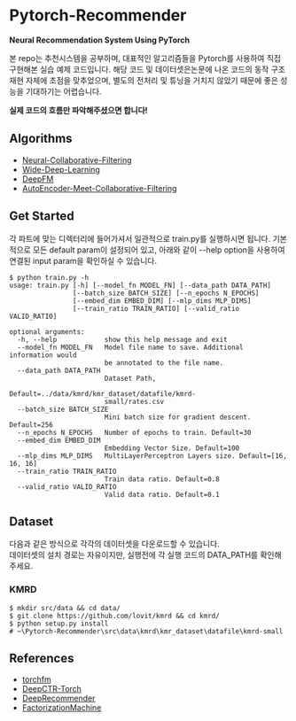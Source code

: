 # Pytorch-Recommender
**Neural Recommendation System Using PyTorch**

본 repo는 추천시스템을 공부하며, 대표적인 알고리즘들을 Pytorch를 사용하여 직접 구현해본 실습 예제 코드입니다. 해당 코드 및 데이터셋은논문에 나온 코드의 동작 구조 재현 자체에 초점을 맞추었으며,  별도의 전처리 및 튜닝을 거치지 않았기 때문에 좋은 성능을 기대하기는 어렵습니다.

**실제 코드의 흐름만 파악해주셨으면 합니다!** 

## Algorithms

- [Neural-Collaborative-Filtering](https://arxiv.org/pdf/1708.05031.pdf)
- [Wide-Deep-Learning](https://arxiv.org/pdf/1606.07792.pdf)
- [DeepFM](https://arxiv.org/abs/1703.04247)
- [AutoEncoder-Meet-Collaborative-Filtering](https://users.cecs.anu.edu.au/~akmenon/papers/autorec/autorec-paper.pdf)



## Get Started

각 파트에 맞는 디렉터리에 들어가셔서 일관적으로 train.py를 실행하시면 됩니다. 기본적으로 모든 default param이 설정되어 있고, 아래와 같이 --help option을 사용하여 연결된 input param을 확인하실 수 있습니다.

```shell
$ python train.py -h
usage: train.py [-h] [--model_fn MODEL_FN] [--data_path DATA_PATH]
                [--batch_size BATCH_SIZE] [--n_epochs N_EPOCHS]
                [--embed_dim EMBED_DIM] [--mlp_dims MLP_DIMS]
                [--train_ratio TRAIN_RATIO] [--valid_ratio VALID_RATIO]

optional arguments:
  -h, --help            show this help message and exit
  --model_fn MODEL_FN   Model file name to save. Additional information would
                        be annotated to the file name.
  --data_path DATA_PATH
                        Dataset Path,
                        Default=../data/kmrd/kmr_dataset/datafile/kmrd-
                        small/rates.csv
  --batch_size BATCH_SIZE
                        Mini batch size for gradient descent. Default=256
  --n_epochs N_EPOCHS   Number of epochs to train. Default=30
  --embed_dim EMBED_DIM
                        Embedding Vector Size. Default=100
  --mlp_dims MLP_DIMS   MultiLayerPerceptron Layers size. Default=[16, 16, 16]
  --train_ratio TRAIN_RATIO
                        Train data ratio. Default=0.8
  --valid_ratio VALID_RATIO
                        Valid data ratio. Default=0.1
```



## Dataset

다음과 같은 방식으로 각각의 데이터셋을 다운로드할 수 있습니다. <br>
데이터셋의 설치 경로는 자유이지만, 실행전에 각 실행 코드의 DATA_PATH를 확인해주세요.

### KMRD
```shell
$ mkdir src/data && cd data/
$ git clone https://github.com/lovit/kmrd && cd kmrd/
$ python setup.py install
# ~\Pytorch-Recommender\src\data\kmrd\kmr_dataset\datafile\kmrd-small
```

## References

- [torchfm](https://pypi.org/project/torchfm/)
- [DeepCTR-Torch](https://github.com/shenweichen/DeepCTR-Torch)
- [DeepRecommender](https://github.com/NVIDIA/DeepRecommender)
- [FactorizationMachine](https://www.csie.ntu.edu.tw/~b97053/paper/Rendle2010FM.pdf)

